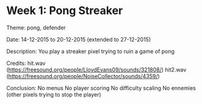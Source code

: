 Week 1: Pong Streaker
====================

Theme:
pong, defender

Date:
14-12-2015 to 20-12-2015 (extended to 27-12-2015)

Description:
You play a streaker pixel trying to ruin a game of pong

Credits:
hit.wav (https://freesound.org/people/LloydEvans09/sounds/321808/)
hit2.wav (https://freesound.org/people/NoiseCollector/sounds/4359/)

Conclusion:
No menus
No player scoring
No difficulty scaling
No ennemies (other pixels trying to stop the player)
